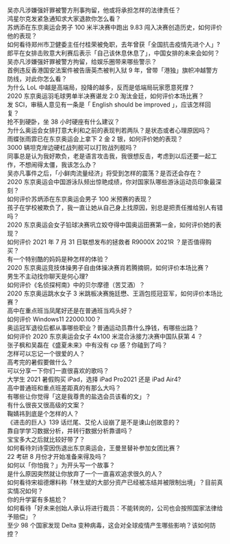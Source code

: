 吴亦凡涉嫌强奸罪被警方刑事拘留，他或将承担怎样的法律责任？  
鸿星尔克发紧急通知求大家退款你怎么看？  
苏炳添在东京奥运会男子 100 米半决赛中跑出 9.83 闯入决赛创造历史，如何评价他的表现？  
如何看待郑州市卫健委主任付桂荣被免职，去年曾获「全国抗击疫情先进个人」?  
郎平在女排击败意大利赛后表示「自己该休息休息了」，中国女排的未来会如何？  
吴亦凡涉嫌强奸罪被警方拘留，给娱乐圈带来哪些警示？  
首例违反香港国安法案件被告唐英杰被判入狱 9 年，曾带「港独」旗帜冲越警方防线，对此你怎么看？  
为什么 LoL 中越是高端局，投降的越多，反而是低端局玩家愿意死撑？  
2020 东京奥运羽毛球男单半决赛谌龙 2:0 淘汰金廷，如何评价本场比赛？  
发 SCI，审稿人意见有一条是「 English should be improved 」，应该怎样回复？  
抢不到硬卧，坐 38 小时硬座有什么建议？  
为什么奥运会女排打意大利和之前的表现判若两队？是状态或者心理原因吗？  
雨蝶张雨霏已在东京奥运会上拿下 2 金 2 银，如何评价她的表现？  
3000 辆坦克岸边硬杠战列舰可以打败战列舰吗？  
同事总是认为我好欺负，老是语言攻击我，我很想反击，考虑到以后还要一起工作，不想闹得太僵，我该怎么办？  
吴亦凡事件之后，「小鲜肉流量经济」将受到怎样的震荡？是否还会存在？  
2020 东京奥运会中国游泳队频出惊艳成绩，你对国家队哪些游泳运动员印象最深刻？  
如何评价苏炳添在东京奥运会男子 100 米预赛的表现？  
孩子在学校被欺负了，我一直让她从自己身上找原因，别总是把责任推给别人有错吗？  
2020 东京奥运会女子铅球决赛巩立姣夺得中国奥运田赛第一金，如何评价她的表现？  
如何评价 2021 年 7 月 31 日联想发布的拯救者 R9000X 2021R ？是否值得购买？  
有一个特别酷的妈妈是种怎样的体验？  
2020 东京奥运竞技体操男子自由体操决赛肖若腾摘铜，如何评价本场比赛？  
男生不主动找你聊天是何心理?  
如何评价《名侦探柯南》中的贝尔摩德（苦艾酒）？  
2020 东京奥运跳水女子 3 米跳板决赛施廷懋、王涵包揽冠亚军，如何评价本场比赛？  
高中在重点班当凤尾好还是在普通班当鸡头好？  
如何评价 Windows11 22000.100？  
奥运冠军退役后都从事哪些职业？普通运动员靠什么挣钱，有哪些出路？  
如何评价 2020 东京奥运会女子 4x100 米混合泳接力决赛中国队获第 4 ？  
张子枫和吴磊在《盛夏未来》中有没有 cp 感？你磕到了吗？  
怎样可以忘记一个很爱的人？  
高考完的暑假要做什么？  
可以分享一下你们一直很喜欢的歌吗？  
大学生 2021 暑假购买 iPad，选择 iPad Pro2021 还是 iPad Air4?  
高中普通班和重点班差距真的有那么大吗？  
有哪些让你觉得「这是我尊贵的盐选会员该看的文」？  
有什么很丧又很高级的文案？  
鞠婧祎到底是个怎样的人？  
《进击的巨人》139 话烂尾、艾伦人设崩了是不是谏山创故意的？  
靠自学学习数据分析，并转行数据分析靠谱吗？  
宝宝多大之后就比较好带了？  
如何看待刘诗雯因伤退出东京奥运会，王曼昱替补参加女团比赛？  
22 考研 8 月份才开始准备来得及吗？  
如何以「你怕我？」为开头写一个故事？  
是什么原因突然就让你放弃了一个一直喜欢追求很久的人？  
如何看待宋祖德爆料称「林生斌的大部分资产已经被冻结并被限制出境」？目前真实情况如何？  
你的升学宴有多尴尬？  
如何看待「好未来创始人承认将进行裁员：不能转岗的，公司也会按照国家法律给予赔偿」？  
至少 98 个国家发现 Delta 变种病毒，这会对全球疫情产生哪些影响？该如何防控？  
